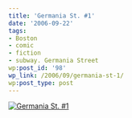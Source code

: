 ```yaml
---
title: 'Germania St. #1'
date: '2006-09-22'
tags:
- Boston
- comic
- fiction
- subway. Germania Street
wp:post_id: '98'
wp_link: /2006/09/germania-st-1/
wp:post_type: post
---
```


  [ ![Germania St. #1](http://static.flickr.com/79/250013030_e3d45c735a_o.jpg) ](http://www.flickr.com/photos/bensheldon/250013030/ "Photo Sharing")
